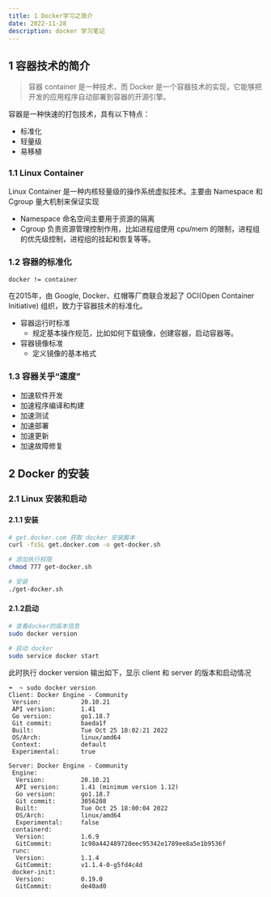 ```yaml
---
title: 1 Docker学习之简介
date: 2022-11-28
description: docker 学习笔记
---
```

## 1 容器技术的简介

> 容器 container 是一种技术，而 Docker 是一个容器技术的实现，它能够把开发的应用程序自动部署到容器的开源引擎。

容器是一种快速的打包技术，具有以下特点：
- 标准化
- 轻量级
- 易移植

### 1.1 Linux Container

Linux Container 是一种内核轻量级的操作系统虚拟技术。主要由 Namespace 和 Cgroup 量大机制来保证实现

- Namespace 命名空间主要用于资源的隔离
- Cgroup 负责资源管理控制作用，比如进程组使用 cpu/mem 的限制，进程组的优先级控制，进程组的挂起和恢复等等。

### 1.2 容器的标准化

`docker != container`

在2015年，由 Google, Docker、红帽等厂商联合发起了 OCI(Open Container Initiative) 组织，致力于容器技术的标准化。
	
- 容器运行时标准
	- 规定基本操作规范，比如如何下载镜像，创建容器，启动容器等。
- 容器镜像标准
	- 定义镜像的基本格式
	
### 1.3 容器关乎“速度”

- 加速软件开发
- 加速程序编译和构建
- 加速测试
- 加速部署
- 加速更新
- 加速故障修复

## 2 Docker 的安装

### 2.1 Linux 安装和启动

#### 2.1.1 安装

```bash
# get.docker.com 获取 docker 安装脚本
curl -fsSL get.docker.com -o get-docker.sh

# 添加执行权限
chmod 777 get-docker.sh

# 安装
./get-docker.sh

```
#### 2.1.2启动

```bash
# 查看docker的版本信息
sudo docker version

# 启动 docker
sudo service docker start
```

此时执行 docker version 输出如下，显示 client 和 server 的版本和启动情况
```log
➜  ~ sudo docker version
Client: Docker Engine - Community
 Version:           20.10.21
 API version:       1.41
 Go version:        go1.18.7
 Git commit:        baeda1f
 Built:             Tue Oct 25 18:02:21 2022
 OS/Arch:           linux/amd64
 Context:           default
 Experimental:      true

Server: Docker Engine - Community
 Engine:
  Version:          20.10.21
  API version:      1.41 (minimum version 1.12)
  Go version:       go1.18.7
  Git commit:       3056208
  Built:            Tue Oct 25 18:00:04 2022
  OS/Arch:          linux/amd64
  Experimental:     false
 containerd:
  Version:          1.6.9
  GitCommit:        1c90a442489720eec95342e1789ee8a5e1b9536f
 runc:
  Version:          1.1.4
  GitCommit:        v1.1.4-0-g5fd4c4d
 docker-init:
  Version:          0.19.0
  GitCommit:        de40ad0
```